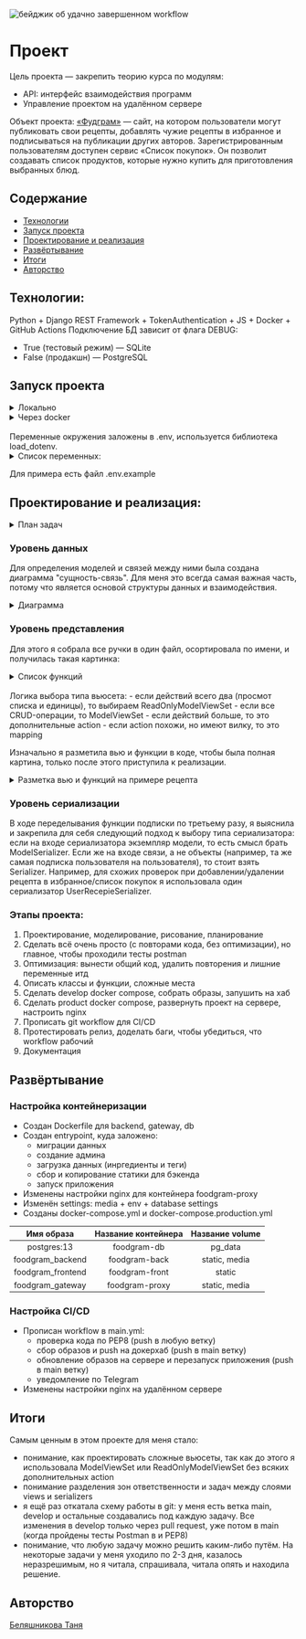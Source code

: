 ![бейджик об удачно завершенном workflow](https://github.com/belyashnikovatn/foodgram/actions/workflows/main.yml/badge.svg)

# Проект 
Цель проекта — закрепить теорию курса по модулям: 
- API: интерфейс взаимодействия программ
- Управление проектом на удалённом сервере

Объект проекта: [«Фудграм»](https://yummyinmytommy.zapto.org/recipes) — сайт, на котором пользователи могут публиковать свои рецепты, добавлять чужие рецепты в избранное и подписываться на публикации других авторов. Зарегистрированным пользователям доступен сервис «Список покупок». Он позволит создавать список продуктов, которые нужно купить для приготовления выбранных блюд.

## Содержание
- [Технологии](#технологии)
- [Запуск проекта](#запуск-проекта)
- [Проектирование и реализация](#проектирование-и-реализация)
- [Развёртывание](#развёртывание)
- [Итоги](#итоги)
- [Авторство](#авторство)

## Технологии:
Python + Django REST Framework + TokenAuthentication + JS + Docker + GitHub Actions
Подключение БД зависит от флага DEBUG:
- True (тестовый режим) — SQLite
- False (продакшн) — PostgreSQL


## Запуск проекта 
<details>
<summary>Локально</summary>
- $ git clone https://github.com/belyashnikovatn/foodgram.git 
- $ cd frontend
- $ npm i
- $ npm run start
В другом терминале:
- $ cd backend
- $ python -m venv venv
- $ source venv/Scripts/activate
- $ python -m pip install --upgrade pip
- $ pip install -r requirements.txt
- $ python manage.py migrate
- $ python manage.py runserver
</details>

<details>
<summary>Через docker</summary>
- $ cd infra
- docker compose up -d --build
</details>

<br/>
Переменные окружения заложены в .env, используется библиотека load_dotenv. 
<details>
<summary>Список переменных:</summary>
Для подключения к СУБД postgres:  
POSTGRES_DB=exmaple  
POSTGRES_USER=exmaple  
POSTGRES_PASSWORD=exmaple  
DB_HOST=exmaple  
DB_PORT=exmaple  

Для настроек проекта:
SECRET_KEY=exmaple  
DEBUG=TrueOrAny  
ALLOWED_HOSTS=domain,xxx.xxx.xxx.xxx  

Для создания админа (функция initadmin):  
username=username  
email=username@gmail.com  
first_name=first_name  
last_name=last_name  
password=password  
</details>

Для примера есть файл .env.example

## Проектирование и реализация:

<details>
<summary> План задач </summary> 

| Задача	| Статус | Результат |
|:-------------|:-------------|:-------------|
|Модель данных ERD|Выполнено|---|
|Определить приложения|Выполнено| 3 приложения: users, recepies, api |
|Определить модель для пользователя|Выполнено| Поля пользователя не стандартные (+фото) -> заменяем модель User |
|Создать проект и приложения|Выполнено| 3 приложения: users, recepies, api (именно в таком порядке зависимости) |
|Настроить аутентификацию/авторизацию|Выполнено| --- |
|Создать модели данных|Выполнено| ---|
|Определить список функций для проектирования вьюсетов|Выполнено | Файл-таблица. Список вью: Users, Ingredi Tag Recipe |
|Настроить админку стандарт|Выполнено| --- |
|Настроить админку расширено |В работе| --- |
|Локализация всего проекта |Выполнено| --- |
|Создать сериализаторы|Выполнено| --- |
|Создать вьюшки|Выполнено| ---- |
|Создать пермишены|Выполнено| --- |
|Подготовить тестовые данные для загрузки|Выполнено| --- |
|Доработать compose |Выполнено| --- |
|Создать прод compose|Выполнено| --- |
|Настроить CI/CD|Выполнено| --- |
|Вшить загрузку данных в CI/CD|Выполнено| --- |
|Вшить создание админа в CI/CD|Выполнено| --- |
</details>


### Уровень данных 
Для определения моделей и связей между ними была создана диаграмма "сущность-связь". Для меня это всегда самая важная часть, потому что является основой структуры данных и взаимодействия.  
<details>
<summary>Диаграмма</summary>

 ![ERD](https://github.com/belyashnikovatn/foodgram/blob/main/ERD_API_FOODGRAM.png)
 </details>  

### Уровень представления

Для этого я собрала все ручки в один файл, осортировала по имени, и получилась такая картинка:

<details>
<summary>Список функций</summary>

 ![views](https://github.com/belyashnikovatn/foodgram/blob/main/views.png)
</details>

<br>
Логика выбора типа вьюсета:
- если действий всего два (просмот списка и единицы), то выбираем ReadOnlyModelViewSet
- если все CRUD-операции, то ModelViewSet
- если действий больше, то это дополнительные action 
- если action похожи, но имеют вилку, то это mapping

Изначально я разметила вью и функции в коде, чтобы была полная картина, только после этого приступила к реализации.

<details>
<summary>Разметка вью и функций на примере рецепта</summary>

```
class RecipeViewSet(viewsets.ModelViewSet):
    queryset = Recipe.objects.all()
    # serializer_class = RecipeSerializer

    @action(detail=True, permission_classes=(IsAuthenticated,))
    def favorite(self, request, pk):
        """Action для избранного рецепта."""
        return Response({'message': f'That MAIN recipe action for {self}.'})

    @favorite.mapping.post
    def add_into_fav(self, request, pk):
        """Добавить рецепт в избранное."""
        return Response({'message': f'Add recipe into {pk} favs.'})

    @favorite.mapping.delete
    def del_from_fav(self, request, pk):
        """Удалить рецепт из избранного."""
        return Response({'message': f'Del recipe from {pk} favs.'})

    @action(detail=True, permission_classes=(IsAuthenticated,), url_path='get-link')
    def get_link(self, request, pk):
        """Получить короткую ссылку на рецепт."""
        return Response({'message': f'Get your link to {pk} res.'})
```
</details>


### Уровень сериализации
В ходе переделывания функции подписки по третьему разу, я выяснила и закрепила для себя следующий подход к выбору типа сериализатора: если на входе сериализатора экземпляр модели, то есть смысл брать ModelSerializer. Если же на входе связи, а не объекты (например, та же самая подписка пользователя на пользователя), то стоит взять Serializer. Например, для схожих проверок при добавлении/удалении рецепта в избранное/список покупок я использовала один сериализатор UserRecepieSerializer.




### Этапы проекта:  

1. Проектирование, моделирование, рисование, планирование  
2. Сделать всё очень просто (с повторами кода, без оптимизации), но главное, чтобы проходили тесты postman  
3. Оптимизация: вынести общий код, удалить повторения и лишние переменные итд  
4. Описать классы и функции, сложные места  
5. Сделать develop docker compose, собрать образы, запушить на хаб  
6. Сделать product docker compose, развернуть проект на сервере, настроить nginx  
7. Прописать git workflow для CI/CD  
8. Протестировать релиз, доделать баги, чтобы убедиться, что workflow рабочий  
9. Документация  

## Развёртывание
### Настройка контейнеризации
- Создан Dockerfile для backend, gateway, db 
- Создан entrypoint, куда заложено: 
    - миграции данных
    - создание админа
    - загрузка данных (инргедиенты и теги)
    - сбор и копирование статики для бэкенда
    - запуск приложения
- Изменены настройки nginx для контейнера foodgram-proxy
- Изменён settings: media + env + database settings
- Созданы  docker-compose.yml и docker-compose.production.yml

|Имя образа	|Название контейнера|Название volume|
|:-------------:|:-------------:|:-------------:|
|postgres:13|foodgram-db|pg_data|
|foodgram_backend|foodgram-back|static, media| 
|foodgram_frontend|foodgram-front|static|
|foodgram_gateway|foodgram-proxy|static, media| 

### Настройка CI/CD
- Прописан workflow в main.yml:
    - проверка кода по PEP8 (push в любую ветку)
    - сбор образов и push на докерхаб (push в main ветку)
    - обновление образов на сервере и перезапуск приложения (push в main ветку)
    - уведомление по Telegram 
- Изменены настройки nginx на удалённом сервере

## Итоги
Самым ценным в этом проекте для меня стало:
- понимание, как проектировать сложные вьюсеты, так как до этого я использовала ModelViewSet или ReadOnlyModelViewSet без всяких дополнительных action 
- понимание разделения зон ответственности и задач между слоями views и serializers  
- я ещё раз откатала схему работы в git: у меня есть ветка main, develop и остальные создавались под каждую задачу. Все изменения в develop только через pull request, уже потом в main (когда пройдены тесты Postman в и PEP8)
- понимание, что любую задачу можно решить каким-либо путём.  На некоторые задачи у меня уходило по 2-3 дня, казалось неразрешимым, но я читала, спрашивала, читала опять и находила решение.  


## Авторство
[Беляшникова Таня](https://github.com/belyashnikovatn)
